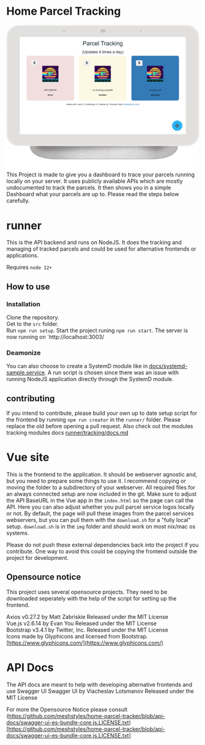 # Home Parcel Tracking

![Screenshot](docs/ptrack-screenshot.png)
This Project is made to give you a dashboard to trace your parcels running locally on your server.
It uses publicly available APIs which are mostly undocumented to track the parcels.
It then shows you in a simple Dashboard what your parcels are up to.
Please read the steps below carefully.

# runner

This is the API backend and runs on NodeJS.
It does the tracking and managing of tracked parcels and could be used for alternative frontends or applications.

Requires `node 12+`

## How to use

### Installation

Clone the repository.  
Get to the `src` folder.  
Run `npm run setup`.
Start the project runing `npm run start`.
The server is now running on `http://localhost:3003/

### Deamonize

You can also choose to create a SystemD module like in [docs/systemd-sample.service](docs/systemd-sample.service).
A run script is chosen since there was an issue with running NodeJS application directly through the SystemD module.

## contributing

If you intend to contribute, please build your own up to date setup script for the frontend by running `npm run creator` in the `runner/` folder.
Please replace the old before opening a pull request.
Also check out the modules tracking modules docs [runner/tracking/docs.md](runner/tracking/docs.md)

# Vue site

This is the frontend to the application.
It should be webserver agnostic and, but you need to prepare some things to use it.
I recommend copying or moving the folder to a subdirectory of your webserver.
All required files for an always connected setup are now included in the git.
Make sure to adjust the API BaseURL in the Vue app in the `index.html` so the page can call the API.
Here you can also adjust whether you pull parcel service logos locally or not.
By default, the page will pull these images from the parcel services webservers, but you can pull them with the `download.sh` for a "fully local" setup.
`download.sh` is in the `img` folder and should work on most nix/mac os systems.

Please do not push these external dependencies back into the project if you contribute.
One way to avoid this could be copying the frontend outside the project for development.

## Opensource notice

This project uses several opensource projects.
They need to be downloaded seperately with the help of the script for setting up the frontend.

Axios v0.27.2 by Matt Zabriskie Released under the MIT License  
Vue.js v2.6.14 by Evan You Released under the MIT License  
Bootstrap v3.4.1 by Twitter, Inc. Released under the MIT License  
Icons made by Glyphicons and licensed from Bootstrap. [https://www.glyphicons.com/](https://www.glyphicons.com/)

# API Docs

The API docs are meant to help with developing alternative frontends and use Swagger UI
Swagger UI by Viacheslav Lotsmanov Released under the MIT License

For more the Opensource Notice please consult (https://github.com/meshstyles/home-parcel-tracker/blob/api-docs/swagger-ui-es-bundle-core.js.LICENSE.txt)[https://github.com/meshstyles/home-parcel-tracker/blob/api-docs/swagger-ui-es-bundle-core.js.LICENSE.txt]
